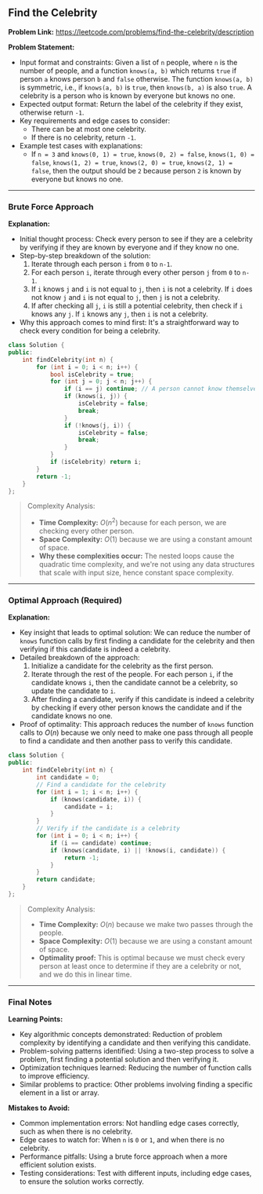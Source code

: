 ## Find the Celebrity
**Problem Link:** https://leetcode.com/problems/find-the-celebrity/description

**Problem Statement:**
- Input format and constraints: Given a list of `n` people, where `n` is the number of people, and a function `knows(a, b)` which returns `true` if person `a` knows person `b` and `false` otherwise. The function `knows(a, b)` is symmetric, i.e., if `knows(a, b)` is `true`, then `knows(b, a)` is also `true`. A celebrity is a person who is known by everyone but knows no one.
- Expected output format: Return the label of the celebrity if they exist, otherwise return `-1`.
- Key requirements and edge cases to consider: 
  - There can be at most one celebrity.
  - If there is no celebrity, return `-1`.
- Example test cases with explanations:
  - If `n = 3` and `knows(0, 1) = true`, `knows(0, 2) = false`, `knows(1, 0) = false`, `knows(1, 2) = true`, `knows(2, 0) = true`, `knows(2, 1) = false`, then the output should be `2` because person `2` is known by everyone but knows no one.

---

### Brute Force Approach

**Explanation:**
- Initial thought process: Check every person to see if they are a celebrity by verifying if they are known by everyone and if they know no one.
- Step-by-step breakdown of the solution: 
  1. Iterate through each person `i` from `0` to `n-1`.
  2. For each person `i`, iterate through every other person `j` from `0` to `n-1`.
  3. If `i` knows `j` and `i` is not equal to `j`, then `i` is not a celebrity. If `i` does not know `j` and `i` is not equal to `j`, then `j` is not a celebrity.
  4. If after checking all `j`, `i` is still a potential celebrity, then check if `i` knows any `j`. If `i` knows any `j`, then `i` is not a celebrity.
- Why this approach comes to mind first: It's a straightforward way to check every condition for being a celebrity.

```cpp
class Solution {
public:
    int findCelebrity(int n) {
        for (int i = 0; i < n; i++) {
            bool isCelebrity = true;
            for (int j = 0; j < n; j++) {
                if (i == j) continue; // A person cannot know themselves
                if (knows(i, j)) {
                    isCelebrity = false;
                    break;
                }
                if (!knows(j, i)) {
                    isCelebrity = false;
                    break;
                }
            }
            if (isCelebrity) return i;
        }
        return -1;
    }
};
```

> Complexity Analysis:
> - **Time Complexity:** $O(n^2)$ because for each person, we are checking every other person.
> - **Space Complexity:** $O(1)$ because we are using a constant amount of space.
> - **Why these complexities occur:** The nested loops cause the quadratic time complexity, and we're not using any data structures that scale with input size, hence constant space complexity.

---

### Optimal Approach (Required)

**Explanation:**
- Key insight that leads to optimal solution: We can reduce the number of `knows` function calls by first finding a candidate for the celebrity and then verifying if this candidate is indeed a celebrity.
- Detailed breakdown of the approach: 
  1. Initialize a candidate for the celebrity as the first person.
  2. Iterate through the rest of the people. For each person `i`, if the candidate knows `i`, then the candidate cannot be a celebrity, so update the candidate to `i`.
  3. After finding a candidate, verify if this candidate is indeed a celebrity by checking if every other person knows the candidate and if the candidate knows no one.
- Proof of optimality: This approach reduces the number of `knows` function calls to $O(n)$ because we only need to make one pass through all people to find a candidate and then another pass to verify this candidate.

```cpp
class Solution {
public:
    int findCelebrity(int n) {
        int candidate = 0;
        // Find a candidate for the celebrity
        for (int i = 1; i < n; i++) {
            if (knows(candidate, i)) {
                candidate = i;
            }
        }
        // Verify if the candidate is a celebrity
        for (int i = 0; i < n; i++) {
            if (i == candidate) continue;
            if (knows(candidate, i) || !knows(i, candidate)) {
                return -1;
            }
        }
        return candidate;
    }
};
```

> Complexity Analysis:
> - **Time Complexity:** $O(n)$ because we make two passes through the people.
> - **Space Complexity:** $O(1)$ because we are using a constant amount of space.
> - **Optimality proof:** This is optimal because we must check every person at least once to determine if they are a celebrity or not, and we do this in linear time.

---

### Final Notes

**Learning Points:**
- Key algorithmic concepts demonstrated: Reduction of problem complexity by identifying a candidate and then verifying this candidate.
- Problem-solving patterns identified: Using a two-step process to solve a problem, first finding a potential solution and then verifying it.
- Optimization techniques learned: Reducing the number of function calls to improve efficiency.
- Similar problems to practice: Other problems involving finding a specific element in a list or array.

**Mistakes to Avoid:**
- Common implementation errors: Not handling edge cases correctly, such as when there is no celebrity.
- Edge cases to watch for: When `n` is `0` or `1`, and when there is no celebrity.
- Performance pitfalls: Using a brute force approach when a more efficient solution exists.
- Testing considerations: Test with different inputs, including edge cases, to ensure the solution works correctly.